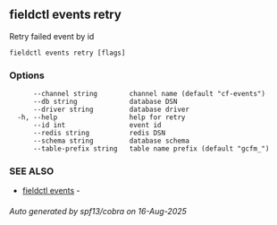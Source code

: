 ## fieldctl events retry

Retry failed event by id

```
fieldctl events retry [flags]
```

### Options

```
      --channel string        channel name (default "cf-events")
      --db string             database DSN
      --driver string         database driver
  -h, --help                  help for retry
      --id int                event id
      --redis string          redis DSN
      --schema string         database schema
      --table-prefix string   table name prefix (default "gcfm_")
```

### SEE ALSO

* [fieldctl events](fieldctl_events.md)	 - 

###### Auto generated by spf13/cobra on 16-Aug-2025
